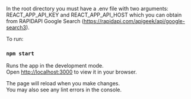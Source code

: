 In the root directory you must have a .env file with two arguments:
REACT_APP_API_KEY and REACT_APP_API_HOST which you can obtain from 
RAPIDAPI Google Search (https://rapidapi.com/apigeek/api/google-search3).

To run: 

### `npm start`

Runs the app in the development mode.\
Open [http://localhost:3000](http://localhost:3000) to view it in your browser.

The page will reload when you make changes.\
You may also see any lint errors in the console.


